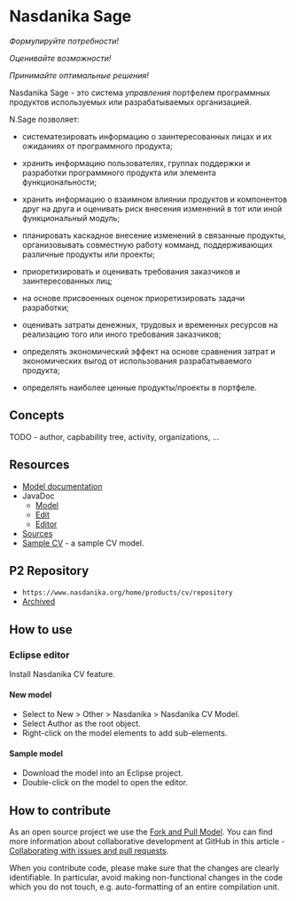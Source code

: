 # Nasdanika Sage


*Формулируйте потребности!*

*Оценивайте возможности!*
 
*Принимайте оптимальные решения!*

Nasdanika Sage - это система *управления* портфелем программных продуктов используемых или разрабатываемых организацией. 


N.Sage позволяет: 


* систематезировать информацию о заинтересованных лицах и их ожиданиях от программного продукта;

* хранить информацию пользователях, группах поддержки и разработки программного продукта или элемента функциональности;

* хранить информацию о взаимном влиянии продуктов и компонентов друг на друга и оценивать риск внесения изменений в тот или иной функциональный модуль;

* планировать каскадное внесение изменений в связанные продукты, организовывать совместную работу комманд, поддерживающих различные продукты или проекты;

* приоретизировать и оценивать требования заказчиков и заинтересованных лиц;

* на основе присвоенных оценок приоретизировать задачи разработки;

* оценивать затраты денежных, трудовых и временных ресурсов на реализацию того или иного требования заказчиков;

* определять экономический эффект на основе сравнения затрат и экономических выгод от использования разрабатываемого продукта;
 
* определять наиболее ценные продукты/проекты в портфеле.   
  

## Concepts 

TODO - author, capbability tree, activity, organizations, ...

## Resources

* [Model documentation](model-doc/index.html)
* JavaDoc
    * [Model](apidocs/org.nasdanika.cv)
    * [Edit](apidocs/org.nasdanika.cv.edit)
    * [Editor](apidocs/org.nasdanika.cv.editor)
* [Sources](cv.zip)
* [Sample CV](Sample.nsdcv) - a sample CV model.    

## P2 Repository

* ``https://www.nasdanika.org/home/products/cv/repository``
* [Archived](org.nasdanika.cv.repository-0.1.0-SNAPSHOT.zip)

## How to use

### Eclipse editor

Install Nasdanika CV feature. 

#### New model

* Select to New > Other > Nasdanika > Nasdanika CV Model.
* Select Author as the root object.
* Right-click on the model elements to add sub-elements.

#### Sample model

* Download the model into an Eclipse project.
* Double-click on the model to open the editor.

## How to contribute

As an open source project we use the [Fork and Pull Model](https://help.github.com/articles/about-collaborative-development-models/).
You can find more information about collaborative development at GitHub in this article - [Collaborating with issues and pull requests](https://help.github.com/categories/collaborating-with-issues-and-pull-requests).

When you contribute code, please make sure that the changes are clearly identifiable. 
In particular, avoid making non-functional changes in the code which you do not touch, e.g. auto-formatting of an entire compilation unit. 

